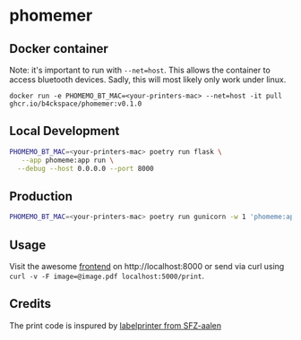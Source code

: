 # phomemer

## Docker container

Note: it's important to run with `--net=host`. This allows the container to
access bluetooth devices. Sadly, this will most likely only work under linux.

```
docker run -e PHOMEMO_BT_MAC=<your-printers-mac> --net=host -it pull ghcr.io/b4ckspace/phomemer:v0.1.0
```

## Local Development

```sh
PHOMEMO_BT_MAC=<your-printers-mac> poetry run flask \
   --app phomeme:app run \
  --debug --host 0.0.0.0 --port 8000
```

## Production

```sh
PHOMEMO_BT_MAC=<your-printers-mac> poetry run gunicorn -w 1 'phomeme:app' -b [::0]
```

## Usage

Visit the awesome [frontend][1] on http://localhost:8000 or send via
curl using `curl -v -F image=@image.pdf localhost:5000/print`.

## Credits

The print code is inspured by [labelprinter from SFZ-aalen][1]


[1]: https://gitlab.com/sfz.aalen/infra/labelprinter

